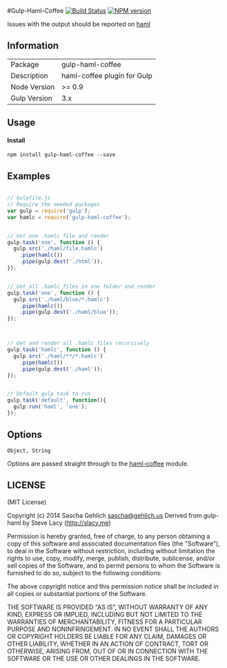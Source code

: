 #Gulp-Haml-Coffee
[![Build Status](https://travis-ci.org/saschagehlich/gulp-haml-coffee.png?branch=master)](https://travis-ci.org/saschagehlich/gulp-haml-coffee)
[![NPM version](https://badge.fury.io/js/gulp-haml-coffee.png)](http://badge.fury.io/js/gulp-haml-coffee)

Issues with the output should be reported on [haml](https://github.com/netzpirat/haml-coffee)

## Information

<table>
<tr>
<td>Package</td><td>gulp-haml-coffee</td>
</tr>
<tr>
<td>Description</td>
<td>haml-coffee plugin for Gulp</td>
</tr>
<tr>
<td>Node Version</td>
<td>>= 0.9</td>
</tr>
<tr>
<td>Gulp Version</td>
<td>3.x</td>
</tr>
</table>

## Usage
#### Install
    npm install gulp-haml-coffee --save

## Examples

```javascript

// Gulpfile.js
// Require the needed packages
var gulp = require('gulp');
var hamlc = require('gulp-haml-coffee');


// Get one .hamlc file and render
gulp.task('one', function () {
  gulp.src('./haml/file.hamlc')
    .pipe(hamlc())
    .pipe(gulp.dest('./html'));
});


// Get all .hamlc files in one folder and render
gulp.task('one', function () {
  gulp.src('./haml/blue/*.hamlc')
    .pipe(hamlc())
    .pipe(gulp.dest('./haml/blue'));
});



// Get and render all .hamlc files recursively
gulp.task('hamlc', function () {
  gulp.src('./haml/**/*.hamlc')
    .pipe(hamlc())
    .pipe(gulp.dest('./haml'));
});


// Default gulp task to run
gulp.task('default', function(){
  gulp.run('haml', 'one');
});

```

## Options
`Object, String`

Options are passed straight through to the [haml-coffee](https://npmjs.org/package/haml-coffee) module.

## LICENSE

(MIT License)

Copyright (c) 2014 Sascha Gehlich <sascha@gehlich.us>
Derived from gulp-haml by Steve Lacy (http://slacy.me)

Permission is hereby granted, free of charge, to any person obtaining
a copy of this software and associated documentation files (the
"Software"), to deal in the Software without restriction, including
without limitation the rights to use, copy, modify, merge, publish,
distribute, sublicense, and/or sell copies of the Software, and to
permit persons to whom the Software is furnished to do so, subject to
the following conditions:

The above copyright notice and this permission notice shall be
included in all copies or substantial portions of the Software.

THE SOFTWARE IS PROVIDED "AS IS", WITHOUT WARRANTY OF ANY KIND,
EXPRESS OR IMPLIED, INCLUDING BUT NOT LIMITED TO THE WARRANTIES OF
MERCHANTABILITY, FITNESS FOR A PARTICULAR PURPOSE AND
NONINFRINGEMENT. IN NO EVENT SHALL THE AUTHORS OR COPYRIGHT HOLDERS BE
LIABLE FOR ANY CLAIM, DAMAGES OR OTHER LIABILITY, WHETHER IN AN ACTION
OF CONTRACT, TORT OR OTHERWISE, ARISING FROM, OUT OF OR IN CONNECTION
WITH THE SOFTWARE OR THE USE OR OTHER DEALINGS IN THE SOFTWARE.
